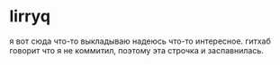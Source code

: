 # lirryq
я вот сюда что-то выкладываю
надеюсь что-то интересное.
гитхаб говорит что я не коммитил, поэтому эта строчка и заспавнилась.
